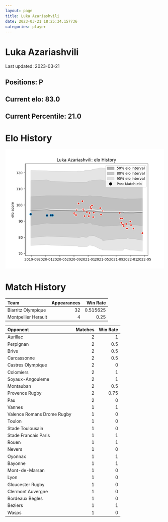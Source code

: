 ```yaml
---  
layout: page  
title: Luka Azariashvili  
date: 2023-03-21 18:25:34.157736  
categories: player  
---
```

# Luka Azariashvili


Last updated: 2023-03-21
## Positions: P

## Current elo: 83.0

## Current Percentile: 21.0

# Elo History


![elo history](history_LukaAzariashvili.png)
# Match History


| Team                |   Appearances |   Win Rate |
|:--------------------|--------------:|-----------:|
| Biarritz Olympique  |            32 |   0.515625 |
| Montpellier Herault |             4 |   0.25     |

| Opponent                   |   Matches |   Win Rate |
|:---------------------------|----------:|-----------:|
| Aurillac                   |         2 |       1    |
| Perpignan                  |         2 |       0.5  |
| Brive                      |         2 |       0.5  |
| Carcassonne                |         2 |       0.5  |
| Castres Olympique          |         2 |       0    |
| Colomiers                  |         2 |       1    |
| Soyaux-Angouleme           |         2 |       1    |
| Montauban                  |         2 |       0.5  |
| Provence Rugby             |         2 |       0.75 |
| Pau                        |         2 |       0    |
| Vannes                     |         1 |       1    |
| Valence Romans Drome Rugby |         1 |       0    |
| Toulon                     |         1 |       0    |
| Stade Toulousain           |         1 |       0    |
| Stade Francais Paris       |         1 |       1    |
| Rouen                      |         1 |       1    |
| Nevers                     |         1 |       0    |
| Oyonnax                    |         1 |       1    |
| Bayonne                    |         1 |       1    |
| Mont-de-Marsan             |         1 |       0    |
| Lyon                       |         1 |       0    |
| Gloucester Rugby           |         1 |       0    |
| Clermont Auvergne          |         1 |       0    |
| Bordeaux Begles            |         1 |       0    |
| Beziers                    |         1 |       1    |
| Wasps                      |         1 |       0    |